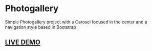 # Photogallery
Simple Photogallery project with a Carosel focused in the center and a navigation style based in Bootstrap

## <a href="https://photogallary.netlify.app/" target="_blank">LIVE DEMO</a>
